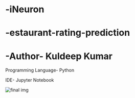 # -iNeuron
# -estaurant-rating-prediction
# -Author- Kuldeep Kumar

Programming Language- Python

IDE- Jupyter Notebook

![final img](https://github.com/kuldeepkumar03/-iNeuron/assets/73730519/1f48238a-bc51-409d-829f-167adecb9676)
